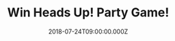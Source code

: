---
campaign-uuid: "c-92392886-576f-479f-833e-f33ad58e14c8"
type: "Preview"
category: "Gifts"
date: "2018-07-24T09:00:00.000Z"
end-date: "2018-08-24T23:59:00.000Z"
disable-form: false
is_promoted: false
has_entry_page: true
title: "Win Heads Up! Party Game!"
competition-description: "<p>Now you can play the outrageous party game version of\
  \ the popular app seen on The Ellen Degeneres Show: Heads Up! Party Game! thanks\
  \ to NME AAA because we are giving away a copy to one lucky NME AAA member!</p>\r\
  \n<p>Liking what you hear?’ Click below for a chance to win!</p>"
hero-header: "Win Heads Up! Party Game!"
terms-confirmation: "N/A"
banner-img: "https://assets.expresslyapp.com/asset-1e3bc259-afe5-4951-aa0a-82205b7b89ee.jpg"
logo-left-href: "aaa.nme.com"
logo-left-image: "https://assets.expresslyapp.com/asset-2bbc31f5-1a56-4b2f-a47d-0dc1f5f8f4b5.jpg"
logo-left-title: "nme aaa"
bg-image-hero: "https://assets.expresslyapp.com/asset-bc332778-4af7-4da8-8b76-f30bc1975d84.jpg"
bg-image-first: "https://assets.expresslyapp.com/asset-fd81be95-a019-4087-a4d1-7b28c34ce35a.jpg"
section1-content: "<p>Slip on a headband and load it with cards. Can you guess the\
  \ words you’re wearing based on other players clues? Earn chips with each correct\
  \ answer. Earn the most, and you win! With six headbands and 200 cards across four\
  \ crazy categories, HEAD’S UP! is non-stop family fun for two to six players, ages\
  \ 8 and up.</p>\r\n<p>If you’re looking to having a great night in with friends,\
  \ this game is a MUST for YOU! Hurry up, enter the form below and you could have\
  \ your Friday night sorted!</p>\r\n<p>Good luck!</p>"
entry-title: "Win Heads Up! Party Game!"
entry-content: "Enter the draw to win Heads Up! Party Game! by completing the form\
  \ below before 23:59 on 24th of August 2018."
has-winner: false
prize-description: "Heads Up! Party Game!"
special-conditions: "Multiple entries are allowed up to one every day."
---